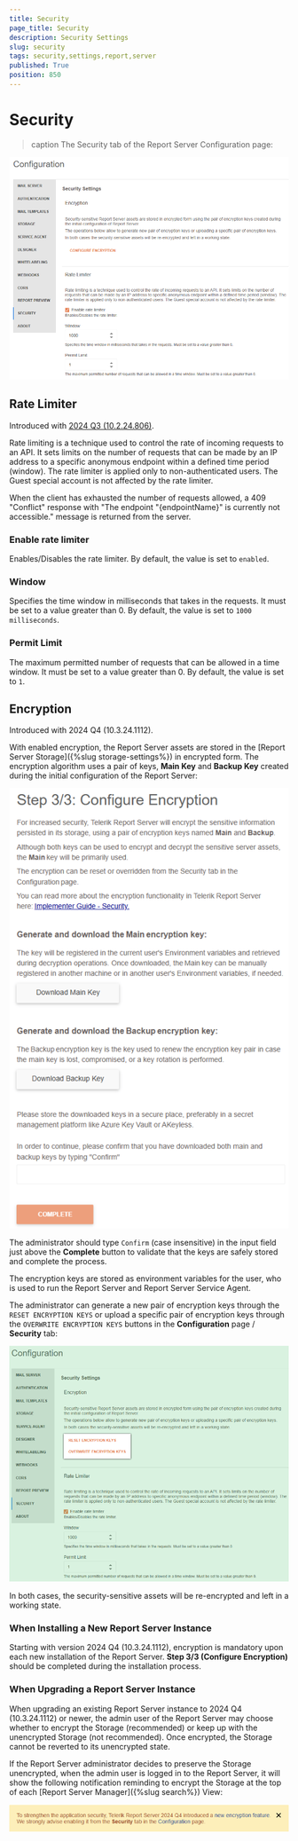 ```yaml
---
title: Security
page_title: Security
description: Security Settings
slug: security
tags: security,settings,report,server
published: True
position: 850
---
```


# Security

>caption The Security tab of the Report Server Configuration page:

![The Report Server Configuration page.](../../images/report-server-images/security-rate-limiter-configuration.png)

## Rate Limiter

Introduced with [2024 Q3 (10.2.24.806)](https://www.telerik.com/support/whats-new/report-server/release-history/progress-telerik-report-server-2024-q3-10-2-24-806).

Rate limiting is a technique used to control the rate of incoming requests to an API. It sets limits on the number of requests that can be made by an IP address to a specific anonymous endpoint within a defined time period (window). The rate limiter is applied only to non-authenticated users. The Guest special account is not affected by the rate limiter.

When the client has exhausted the number of requests allowed, a 409 "Conflict" response with "The endpoint "{endpointName}" is currently not accessible." message is returned from the server.

### Enable rate limiter

Enables/Disables the rate limiter. By default, the value is set to `enabled`.

### Window

Specifies the time window in milliseconds that takes in the requests. It must be set to a value greater than 0. By default, the value is set to `1000 milliseconds`.

### Permit Limit

The maximum permitted number of requests that can be allowed in a time window. It must be set to a value greater than 0. By default, the value is set to `1`.

## Encryption

Introduced with 2024 Q4 (10.3.24.1112).

With enabled encryption, the Report Server assets are stored in the [Report Server Storage]({%slug storage-settings%}) in encrypted form. The encryption algorithm uses a pair of keys, __Main Key__ and __Backup Key__ created during the initial configuration of the Report Server:

![The Encryption page of the Report Server Configuration with the buttons to download the encryption keys.](../../images/report-server-images/security-configure-encryption.png)

The administrator should type `Confirm` (case insensitive) in the input field just above the __Complete__ button to validate that the keys are safely stored and complete the process.

The encryption keys are stored as environment variables for the user, who is used to run the Report Server and Report Server Service Agent.

The administrator can generate a new pair of encryption keys through the `RESET ENCRYPTION KEYS` or upload a specific pair of encryption keys through the `OVERWRITE ENCRYPTION KEYS` buttons in the __Configuration__ page / __Security__ tab:

![Buttons to reset or upload the encryption keys in the Report Server Configuration page.](../../images/report-server-images/security-reset-upload-encryption-keys.png)

In both cases, the security-sensitive assets will be re-encrypted and left in a working state.

### When Installing a New Report Server Instance

Starting with version 2024 Q4 (10.3.24.1112), encryption is mandatory upon each new installation of the Report Server. __Step 3/3 (Configure Encryption)__ should be completed during the installation process.

### When Upgrading a Report Server Instance

When upgrading an existing Report Server instance to 2024 Q4 (10.3.24.1112) or newer, the admin user of the Report Server may choose whether to encrypt the Storage (recommended) or keep up with the unencrypted Storage (not recommended). Once encrypted, the Storage cannot be reverted to its unencrypted state.

If the Report Server administrator decides to preserve the Storage unencrypted, when the admin user is logged in to the Report Server, it will show the following notification reminding to encrypt the Storage at the top of each [Report Server Manager]({%slug search%}) View:

![The message reminding the administrator to enable encryption in the Report Server.](../../images/report-server-images/security-enable-encryption-message.png)

